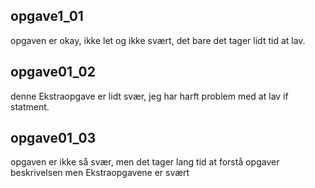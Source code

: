 ## opgave1_01

opgaven er okay, ikke let og ikke svært, det bare det tager lidt tid at lav.

## opgave01_02

denne Ekstraopgave er lidt svær, jeg har harft problem med at lav if statment.

## opgave01_03

opgaven er ikke så svær, men det tager lang tid at forstå opgaver beskrivelsen
men Ekstraopgavene er svært
